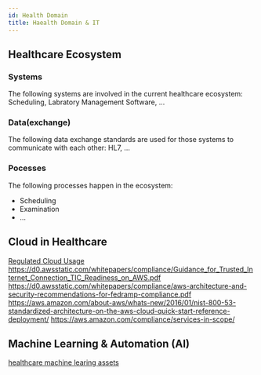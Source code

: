 ```yaml
---
id: Health Domain
title: Haealth Domain & IT
---
```



## Healthcare Ecosystem

### Systems

The following systems are involved in the current healthcare ecosystem: Scheduling, Labratory Management Software, ...

### Data(exchange)

The following data exchange standards are used for those systems to communicate with each other: HL7, ...

### Pocesses

The following processes happen in the ecosystem: 
* Scheduling
* Examination
* ...

## Cloud in Healthcare

[Regulated Cloud Usage](https://www.youtube.com/watch?v=2nDEDvcOtfw)
https://d0.awsstatic.com/whitepapers/compliance/Guidance_for_Trusted_Internet_Connection_TIC_Readiness_on_AWS.pdf
https://d0.awsstatic.com/whitepapers/compliance/aws-architecture-and-security-recommendations-for-fedramp-compliance.pdf
https://aws.amazon.com/about-aws/whats-new/2016/01/nist-800-53-standardized-architecture-on-the-aws-cloud-quick-start-reference-deployment/
https://aws.amazon.com/compliance/services-in-scope/


## Machine Learning & Automation (AI)
[healthcare machine learing assets](https://github.com/isaacmg/healthcare_ml/blob/master/README.md)
